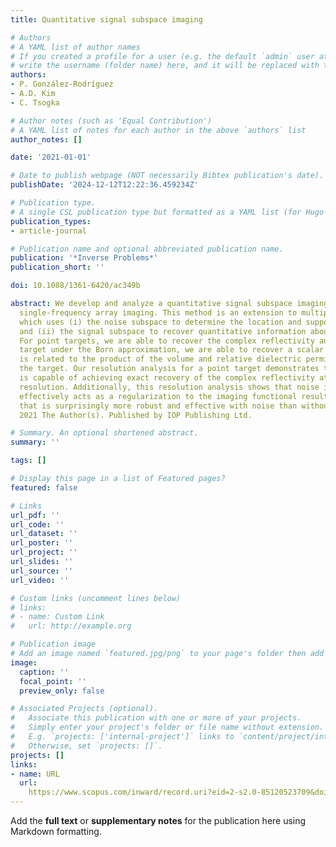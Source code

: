 ```yaml
---
title: Quantitative signal subspace imaging

# Authors
# A YAML list of author names
# If you created a profile for a user (e.g. the default `admin` user at `content/authors/admin/`), 
# write the username (folder name) here, and it will be replaced with their full name and linked to their profile.
authors:
- P. González-Rodríguez
- A.D. Kim
- C. Tsogka

# Author notes (such as 'Equal Contribution')
# A YAML list of notes for each author in the above `authors` list
author_notes: []

date: '2021-01-01'

# Date to publish webpage (NOT necessarily Bibtex publication's date).
publishDate: '2024-12-12T12:22:36.459234Z'

# Publication type.
# A single CSL publication type but formatted as a YAML list (for Hugo requirements).
publication_types:
- article-journal

# Publication name and optional abbreviated publication name.
publication: '*Inverse Problems*'
publication_short: ''

doi: 10.1088/1361-6420/ac349b

abstract: We develop and analyze a quantitative signal subspace imaging method for
  single-frequency array imaging. This method is an extension to multiple signal classification
  which uses (i) the noise subspace to determine the location and support of targets,
  and (ii) the signal subspace to recover quantitative information about the targets.
  For point targets, we are able to recover the complex reflectivity and for an extended
  target under the Born approximation, we are able to recover a scalar quantity that
  is related to the product of the volume and relative dielectric permittivity of
  the target. Our resolution analysis for a point target demonstrates this method
  is capable of achieving exact recovery of the complex reflectivity at subwavelength
  resolution. Additionally, this resolution analysis shows that noise in the data
  effectively acts as a regularization to the imaging functional resulting in a method
  that is surprisingly more robust and effective with noise than without noise. ©
  2021 The Author(s). Published by IOP Publishing Ltd.

# Summary. An optional shortened abstract.
summary: ''

tags: []

# Display this page in a list of Featured pages?
featured: false

# Links
url_pdf: ''
url_code: ''
url_dataset: ''
url_poster: ''
url_project: ''
url_slides: ''
url_source: ''
url_video: ''

# Custom links (uncomment lines below)
# links:
# - name: Custom Link
#   url: http://example.org

# Publication image
# Add an image named `featured.jpg/png` to your page's folder then add a caption below.
image:
  caption: ''
  focal_point: ''
  preview_only: false

# Associated Projects (optional).
#   Associate this publication with one or more of your projects.
#   Simply enter your project's folder or file name without extension.
#   E.g. `projects: ['internal-project']` links to `content/project/internal-project/index.md`.
#   Otherwise, set `projects: []`.
projects: []
links:
- name: URL
  url: 
    https://www.scopus.com/inward/record.uri?eid=2-s2.0-85120523709&doi=10.1088%2f1361-6420%2fac349b&partnerID=40&md5=06cf41117864eea230e873c333035a2f
---
```


Add the **full text** or **supplementary notes** for the publication here using Markdown formatting.
